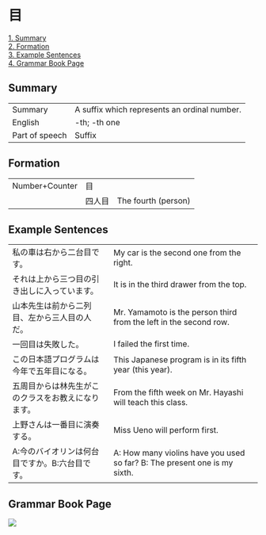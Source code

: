 # 目

[1. Summary](#summary)<br>
[2. Formation](#formation)<br>
[3. Example Sentences](#example-sentences)<br>
[4. Grammar Book Page](#grammar-book-page)<br>


## Summary

<table><tr>   <td>Summary</td>   <td>A suffix which represents an ordinal number.</td></tr><tr>   <td>English</td>   <td>-th; -th one</td></tr><tr>   <td>Part of speech</td>   <td>Suffix</td></tr></table>

## Formation

<table class="table"><tbody><tr class="tr head"><td class="td"><span class="bold">Number+Counter</span></td><td class="td"><span class="concept">目</span></td><td class="td"></td></tr><tr class="tr"><td class="td"></td><td class="td"><span>四人</span><span class="concept">目</span></td><td class="td"><span>The fourth (person)</span> </td></tr></tbody></table>

## Example Sentences

<table><tr>   <td>私の車は右から二台目です。</td>   <td>My car is the second one from the right.</td></tr><tr>   <td>それは上から三つ目の引き出しに入っています。</td>   <td>It is in the third drawer from the top.</td></tr><tr>   <td>山本先生は前から二列目、左から三人目の人だ。</td>   <td>Mr. Yamamoto is the person third from the left in the second row.</td></tr><tr>   <td>一回目は失敗した。</td>   <td>I failed the first time.</td></tr><tr>   <td>この日本語プログラムは今年で五年目になる。</td>   <td>This Japanese program is in its fifth year (this year).</td></tr><tr>   <td>五周目からは林先生がこのクラスをお教えになります。</td>   <td>From the fifth week on Mr. Hayashi will teach this class.</td></tr><tr>   <td>上野さんは一番目に演奏する。</td>   <td>Miss Ueno will perform first.</td></tr><tr>   <td>A:今のバイオリンは何台目ですか。B:六台目です。</td>   <td>A: How many violins have you used so far?    B: The present one is my sixth.</td></tr></table>

## Grammar Book Page

![](../img/Intermediate目.png)

